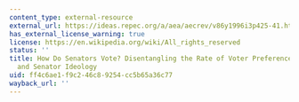 ```yaml
---
content_type: external-resource
external_url: https://ideas.repec.org/a/aea/aecrev/v86y1996i3p425-41.html
has_external_license_warning: true
license: https://en.wikipedia.org/wiki/All_rights_reserved
status: ''
title: How Do Senators Vote? Disentangling the Rate of Voter Preferences, Party Affiliation,
  and Senator Ideology
uid: ff4c6ae1-f9c2-46c8-9254-cc5b65a36c77
wayback_url: ''
---
```

